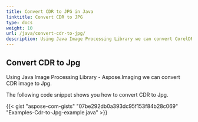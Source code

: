 ```yaml
---
title: Convert CDR to JPG in Java
linktitle: Convert CDR to JPG
type: docs
weight: 10
url: /java/convert-cdr-to-jpg/
description: Using Java Image Processing Library we can convert CorelDRAW CDR image to JPG
---
```


## **Convert CDR to Jpg**
Using Java Image Processing Library - Aspose.Imaging we can convert CDR image to Jpg.

The following code snippet shows you how to convert CDR to Jpg.

{{< gist "aspose-com-gists" "07be292db0a393dc95f153f84b28c069" "Examples-Cdr-to-Jpg-example.java" >}}
